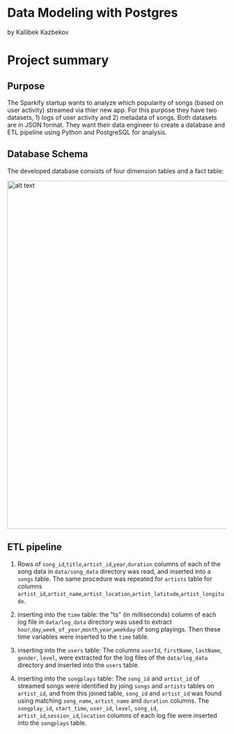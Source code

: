 # Data Modeling with Postgres
by Kallibek Kazbekov


# Project summary
## Purpose
The Sparkify startup wants to analyze which popularity of songs (based on user activity) streamed via thier new app. For this purpose they have two datasets, 1) logs of user activity and 2) metadata of songs. Both datasets are in JSON format. They want their data engineer to create a database and ETL pipeline using Python and PostgreSQL for analysis.  
## Database Schema
The developed database consists of four dimension tables and a fact table:

<img src="https://github.com/Kallibek/Udacity_Project_Data_Modeling_with_Postgres/blob/master/database_schema.png" alt="alt text" width=800>

## ETL pipeline

1. Rows of `song_id`,`title`,`artist_id`,`year`,`duration` columns of each of the song data in `data/song_data` directory was read, and inserted into a `songs` table. The same procedure was repeated for `artists` table for columns `artist_id`,`artist_name`,`artist_location`,`artist_latitude`,`artist_longitude`.

1. inserting into the `time` table:
the "ts" (in milliseconds) column of each log file in `data/log_data` directory was used to extract  `hour`,`day`,`week_of_year`,`month`,`year`,`weekday` of song playings. Then these time variables were inserted to the `time` table.

1. inserting into the `users` table:
The columns `userId`, `firstName`, `lastName`, `gender`, `level`, were extracted for the log files of the `data/log_data` directory and inserted into the `users` table.

1.  inserting into the `songplays` table:
The `song_id` and `artist_id` of streamed songs were identified by joing `songs` and `artists` tables on `artist_id`, and from this joined table, `song_id` and `artist_id` was found using matching `song_name`, `artist_name` and `duration` columns. The `songplay_id`, `start_time`, `user_id`, `level`, `song_id`, `artist_id`,`session_id`,`location` columns of each log file were inserted into the `songplays` table.
